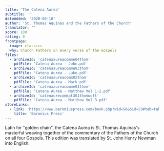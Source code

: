 ```yaml
---
title: 'The Catena Aurea'
subtitle: ''
dateAdded: '2020-09-10'
author: 'St. Thomas Aquinas and the Fathers of the Church'
translator: ''
score: 100
rating: 0
frontpage:
  image: classics
  why: Church Fathers on every verse of the Gospels
files:
  - archiveId: 'catenaaureacomme04thom'
    pdfFile: 'Catena Aurea - John.pdf'
  - archiveId: 'catenaaureacomme03thom'
    pdfFile: 'Catena Aurea - Luke.pdf'
  - archiveId: 'catenaaureacomm02thom'
    pdfFile: 'Catena Aurea - Mark.pdf'
  - archiveId: 'catenaaureacomme01thom'
    pdfFile: 'Catena Aurea - Matthew Vol 1-2.pdf'
  - archiveId: 'catenaurecommpt301thomuoft'
    pdfFile: 'Catena Aurea - Matthew Vol 3.pdf'
storeLinks:
  - link: 'https://www.baroniuspress.com/book.php?wid=56&bid=53#tab=tab-1'
    title: 'Baronius Press'
---
```


Latin for "golden chain", the Catena Aurea is St. Thomas Aquinas's masterful weaving together of the commentary of the Fathers of the Church on all four Gospels. This edition was translated by St. John Henry Newman into English.
